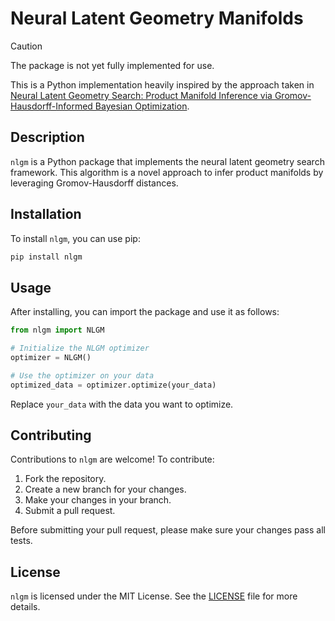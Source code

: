 # Neural Latent Geometry Manifolds

> [!CAUTION]
> The package is not yet fully implemented for use.

This is a Python implementation heavily inspired by the approach taken in [Neural Latent Geometry Search: Product Manifold Inference via Gromov-Hausdorff-Informed Bayesian Optimization](https://arxiv.org/pdf/2309.04810.pdf).

## Description

`nlgm` is a Python package that implements the neural latent geometry search framework. This algorithm is a novel approach to infer product manifolds by leveraging Gromov-Hausdorff distances.

## Installation

To install `nlgm`, you can use pip:

```bash
pip install nlgm
```

## Usage

After installing, you can import the package and use it as follows:

```python
from nlgm import NLGM

# Initialize the NLGM optimizer
optimizer = NLGM()

# Use the optimizer on your data
optimized_data = optimizer.optimize(your_data)
```

Replace `your_data` with the data you want to optimize.

## Contributing

Contributions to `nlgm` are welcome! To contribute:

1. Fork the repository.
2. Create a new branch for your changes.
3. Make your changes in your branch.
4. Submit a pull request.

Before submitting your pull request, please make sure your changes pass all tests.

## License

`nlgm` is licensed under the MIT License. See the [LICENSE](LICENSE) file for more details.
